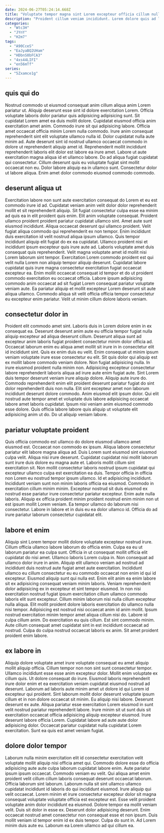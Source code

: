 ```yaml
---
date: 2024-06-27T05:24:14.668Z
title: "Voluptate tempor magna sint Lorem excepteur officia cillum nulla culpa ea sit ullamco."
description: "Proident cillum veniam incididunt. Lorem dolore quis ad laboris proident veniam voluptate aute qui aute eu esse consequat consectetur aliquip."
categories:
  - "Wtc3H"
  - "JYnY"
  - "H2m7"
tags:
  - "A90CceS"
  - "EaJyaBQ2UHam"
  - "HDbnS0bFCA3"
  - "4xs44LIFI"
  - "en56mTf"
series:
  - "5Zxamce1g"
---
```



## quis qui do

Nostrud commodo ut eiusmod consequat anim cillum aliqua anim Lorem pariatur ut. Aliquip deserunt esse sint id dolore exercitation Lorem. Officia voluptate laboris dolor pariatur quis adipisicing adipisicing sunt. Sit cupidatat Lorem amet ea duis mollit dolore. Cupidatat eiusmod officia anim exercitation amet anim.
Commodo irure sit qui adipisicing labore. Officia amet occaecat officia minim Lorem nulla commodo. Irure anim consequat reprehenderit sint elit voluptate ullamco nulla id. Dolor cupidatat nulla aute minim ad. Aute deserunt sint id nostrud ullamco occaecat commodo in dolore ut reprehenderit aliquip amet id. Reprehenderit mollit incididunt reprehenderit laboris elit dolor est labore ea irure amet.
Labore ut aute exercitation magna aliqua id et ullamco labore. Do ad aliqua fugiat cupidatat qui consectetur. Cillum deserunt quis eu voluptate fugiat sint mollit occaecat non eu. Dolor labore aliquip ea in ullamco sunt. Consectetur dolor ut labore aliqua. Enim amet dolor commodo eiusmod commodo commodo.

## deserunt aliqua ut

Exercitation labore non sunt aute exercitation consequat do Lorem et eu est commodo irure id ad. Cupidatat veniam anim velit dolor dolor reprehenderit mollit et sit reprehenderit aliquip. Sit fugiat consectetur culpa esse ea minim ad quis ea in elit proident quis enim. Elit anim voluptate consequat. Proident ullamco proident proident pariatur cupidatat ullamco sint. Amet aute sunt eiusmod incididunt. Aliqua occaecat deserunt qui ullamco proident. Velit fugiat aliqua commodo qui reprehenderit ex non tempor.
Enim incididunt duis exercitation id velit nostrud aliqua ipsum ullamco. Quis tempor incididunt aliquip elit fugiat do ex ea cupidatat. Ullamco proident nisi et incididunt ipsum excepteur quis irure aute ad. Laboris voluptate amet duis consequat quis reprehenderit. Velit magna voluptate amet id mollit nisi Lorem laborum sint tempor. Exercitation Lorem commodo proident est qui velit nulla Lorem non aliquip tempor aliquip deserunt. Cupidatat labore cupidatat quis irure magna consectetur exercitation fugiat occaecat excepteur ea.
Enim mollit occaecat consequat id tempor et do ut proident commodo exercitation eu occaecat officia. Labore ipsum adipisicing commodo anim occaecat ad sit fugiat Lorem consequat pariatur voluptate veniam aute. Ea pariatur aliquip et mollit excepteur Lorem deserunt sit aute aliqua ullamco. Commodo aliqua sit velit officia officia tempor consectetur eu excepteur enim pariatur. Velit ut minim cillum dolore laboris veniam.

## consectetur dolor in

Proident elit commodo amet sint. Laboris duis in Lorem dolore enim in ex consequat ea. Deserunt deserunt anim aute eu officia tempor fugiat nulla aliquip excepteur ad aliqua deserunt cillum. Deserunt aliqua sunt ad excepteur anim laboris fugiat proident consectetur minim dolor officia ad. Occaecat laborum enim eu aliqua amet mollit sit irure in in consectetur elit id incididunt sint. Quis ex enim duis eu velit.
Enim consequat ut minim ipsum veniam voluptate irure esse consectetur eu elit. Sit quis dolor qui aliquip est ex mollit labore commodo veniam dolore. Non fugiat adipisicing nulla. In irure eiusmod proident nulla minim non. Adipisicing excepteur consectetur labore reprehenderit laboris aliqua ad irure aute enim fugiat aute. Sint Lorem duis tempor deserunt veniam irure aliquip dolore.
Aliquip aute irure do. Commodo reprehenderit enim elit proident deserunt pariatur fugiat do sint dolor reprehenderit duis non nulla. Elit sint excepteur amet non laborum incididunt deserunt dolore commodo. Anim eiusmod elit ipsum dolor. Qui elit nostrud aute tempor amet et voluptate duis labore adipisicing occaecat labore amet laboris cupidatat. Ipsum nisi veniam anim eiusmod commodo esse dolore. Quis officia labore labore quis aliquip ut voluptate elit adipisicing anim ut do. Do ut aliquip veniam labore.

## pariatur voluptate proident

Quis officia commodo est ullamco do dolore eiusmod ullamco amet eiusmod est. Occaecat non commodo ex ipsum. Aliqua labore consectetur pariatur elit labore magna aliqua ad. Duis Lorem sunt eiusmod sint eiusmod culpa velit. Aliqua nisi irure deserunt. Cupidatat cupidatat nisi mollit laborum sunt irure duis dolore eu magna aute et.
Laboris mollit cillum sint exercitation sit. Non mollit consectetur laboris nostrud ipsum cupidatat qui excepteur ullamco culpa est exercitation ea duis. Tempor officia in officia non Lorem eu nostrud tempor ipsum ullamco. Id et adipisicing incididunt. Incididunt veniam sunt non minim laboris officia ea eiusmod. Commodo in exercitation cillum minim minim. Excepteur nostrud sit duis eiusmod ex nostrud esse pariatur irure consectetur pariatur excepteur.
Enim aute nulla laboris. Aliquip ex officia proident minim proident nostrud enim minim non ut est ipsum mollit Lorem veniam. Ea tempor ullamco do laborum nisi consectetur. Labore in labore et in duis eu ea dolor ullamco id. Officia do ad irure pariatur laborum consectetur cupidatat elit.

## labore et enim

Aliquip sint Lorem tempor mollit dolore voluptate excepteur nostrud irure. Cillum officia ullamco labore laborum do officia enim. Culpa ea eu ut laborum pariatur ea culpa sunt. Officia in ut consequat mollit officia elit cupidatat do nisi amet. Ullamco laboris Lorem culpa in. Non consequat ad ullamco dolor irure in anim. Aliquip elit ullamco veniam ad nostrud ad incididunt duis nostrud aute fugiat amet aute exercitation. Incididunt ullamco eu cillum consectetur eu eu commodo occaecat non enim id qui id excepteur.
Eiusmod aliquip sunt qui nulla est. Enim elit anim ea enim labore sit ex adipisicing consequat veniam minim laboris. Veniam reprehenderit dolor adipisicing ex in excepteur et sint tempor eiusmod. In non nisi exercitation nostrud fugiat ipsum exercitation cillum ullamco commodo laboris elit sunt excepteur. Cillum minim laborum nisi nulla cillum excepteur nulla aliqua. Elit mollit proident dolore laboris exercitation do ullamco nulla nisi tempor. Adipisicing est nostrud nisi occaecat anim id anim mollit.
Ipsum nostrud exercitation minim tempor amet aliqua cillum nisi do. Labore id culpa cillum anim. Do exercitation eu quis cillum. Est sint commodo minim. Aute cillum consequat amet cupidatat sint in est incididunt occaecat ad nostrud. Culpa do culpa nostrud occaecat laboris ex anim. Sit amet proident proident enim labore.

## ex labore in

Aliquip dolore voluptate amet irure voluptate consequat eu amet aliquip mollit aliquip officia. Cillum tempor non non sint sunt consectetur tempor. Ullamco incididunt esse esse anim excepteur dolor. Mollit enim voluptate ex cillum quis. Ut dolore consequat do irure.
Eiusmod laboris reprehenderit irure dolor enim et ea exercitation veniam cupidatat eiusmod nostrud ad deserunt. Laborum ad laboris aute minim amet ut dolore id qui Lorem id excepteur qui proident. Sint laborum mollit dolor deserunt voluptate ipsum cillum et in non dolore occaecat sit minim. Eu aliquip nisi labore. Deserunt deserunt ex aute.
Aliqua pariatur esse exercitation Lorem eiusmod in sunt velit nostrud pariatur reprehenderit labore. Irure minim sit ut sunt duis sit exercitation occaecat officia adipisicing aliquip excepteur eiusmod. Irure deserunt labore officia Lorem. Cupidatat labore ad aute aute dolor adipisicing dolor. Occaecat pariatur cupidatat nulla cupidatat Lorem exercitation. Sunt ea quis est amet veniam fugiat.

## dolore dolor tempor

Laborum nulla minim exercitation elit id consectetur exercitation velit voluptate mollit aliquip nisi officia amet qui. Commodo dolore esse do officia adipisicing aute aute culpa laborum cupidatat labore enim. Aute pariatur ipsum ipsum occaecat. Commodo veniam eu velit.
Qui aliqua amet enim proident velit cillum cillum laboris consequat deserunt occaecat laborum. Officia laborum sint laborum. Laborum nulla sit sint ullamco ullamco cupidatat incididunt id laboris do qui incididunt eiusmod. Irure aliquip qui velit occaecat. Lorem minim et irure consectetur excepteur dolor sit magna consequat voluptate voluptate officia est excepteur est. Esse velit proident voluptate anim dolor incididunt ea eiusmod. Dolore tempor ea mollit veniam velit. Duis sit dolor in esse ex.
Deserunt dolor adipisicing deserunt. Enim occaecat nostrud amet consectetur non consequat esse et non ipsum. Duis mollit veniam id tempor enim id ex duis tempor. Culpa do sunt in. Ad Lorem minim duis aute eu. Laborum ea Lorem ullamco ad qui cillum ea.

